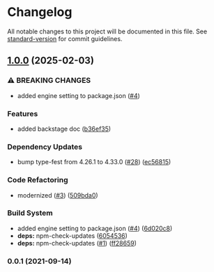# Changelog

All notable changes to this project will be documented in this file. See [standard-version](https://github.com/conventional-changelog/standard-version) for commit guidelines.

## [1.0.0](https://github.com/MapColonies/read-pkg/compare/read-pkg-v0.0.1...read-pkg-v1.0.0) (2025-02-03)


### ⚠ BREAKING CHANGES

* added engine setting to package.json ([#4](https://github.com/MapColonies/read-pkg/issues/4))

### Features

* added backstage doc ([b36ef35](https://github.com/MapColonies/read-pkg/commit/b36ef350cdda846ce9dc94be24a72f8a2973f397))


### Dependency Updates

* bump type-fest from 4.26.1 to 4.33.0 ([#28](https://github.com/MapColonies/read-pkg/issues/28)) ([ec56815](https://github.com/MapColonies/read-pkg/commit/ec56815d3d38b63bdd79bb41a9aa6ae0189158b9))


### Code Refactoring

* modernized ([#3](https://github.com/MapColonies/read-pkg/issues/3)) ([509bda0](https://github.com/MapColonies/read-pkg/commit/509bda0e068c639a2439637b5319b56cc2b0359d))


### Build System

* added engine setting to package.json ([#4](https://github.com/MapColonies/read-pkg/issues/4)) ([6d020c8](https://github.com/MapColonies/read-pkg/commit/6d020c88f99bb2ed0934fac56e046ede3794fc70))
* **deps:** npm-check-updates ([6054536](https://github.com/MapColonies/read-pkg/commit/6054536ffdd29ab51c0db21653cd05a26bc69911))
* **deps:** npm-check-updates ([#1](https://github.com/MapColonies/read-pkg/issues/1)) ([ff28659](https://github.com/MapColonies/read-pkg/commit/ff28659e8b41d6b79b7bdd920b25afe5560feef6))

### 0.0.1 (2021-09-14)
